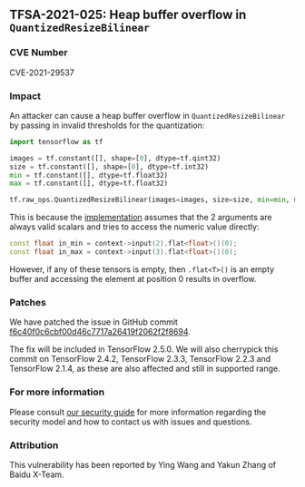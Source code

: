 ## TFSA-2021-025: Heap buffer overflow in `QuantizedResizeBilinear`

### CVE Number
CVE-2021-29537

### Impact
An attacker can cause a heap buffer overflow in `QuantizedResizeBilinear` by
passing in invalid thresholds for the quantization:

```python
import tensorflow as tf

images = tf.constant([], shape=[0], dtype=tf.qint32)
size = tf.constant([], shape=[0], dtype=tf.int32)
min = tf.constant([], dtype=tf.float32)
max = tf.constant([], dtype=tf.float32)

tf.raw_ops.QuantizedResizeBilinear(images=images, size=size, min=min, max=max, align_corners=False, half_pixel_centers=False)
```

This is because the
[implementation](https://github.com/galeone/tensorflow/blob/50711818d2e61ccce012591eeb4fdf93a8496726/tensorflow/core/kernels/quantized_resize_bilinear_op.cc#L705-L706)
assumes that the 2 arguments are always valid scalars and tries to access the
numeric value directly:

```cc
const float in_min = context->input(2).flat<float>()(0);
const float in_max = context->input(3).flat<float>()(0);
```

However, if any of these tensors is empty, then `.flat<T>()` is an empty buffer
and accessing the element at position 0 results in overflow.

### Patches
We have patched the issue in GitHub commit
[f6c40f0c6cbf00d46c7717a26419f2062f2f8694](https://github.com/galeone/tensorflow/commit/f6c40f0c6cbf00d46c7717a26419f2062f2f8694).

The fix will be included in TensorFlow 2.5.0. We will also cherrypick this
commit on TensorFlow 2.4.2, TensorFlow 2.3.3, TensorFlow 2.2.3 and TensorFlow
2.1.4, as these are also affected and still in supported range.

### For more information
Please consult [our security
guide](https://github.com/galeone/tensorflow/blob/master/SECURITY.md) for
more information regarding the security model and how to contact us with issues
and questions.

### Attribution
This vulnerability has been reported by Ying Wang and Yakun Zhang of Baidu X-Team.
